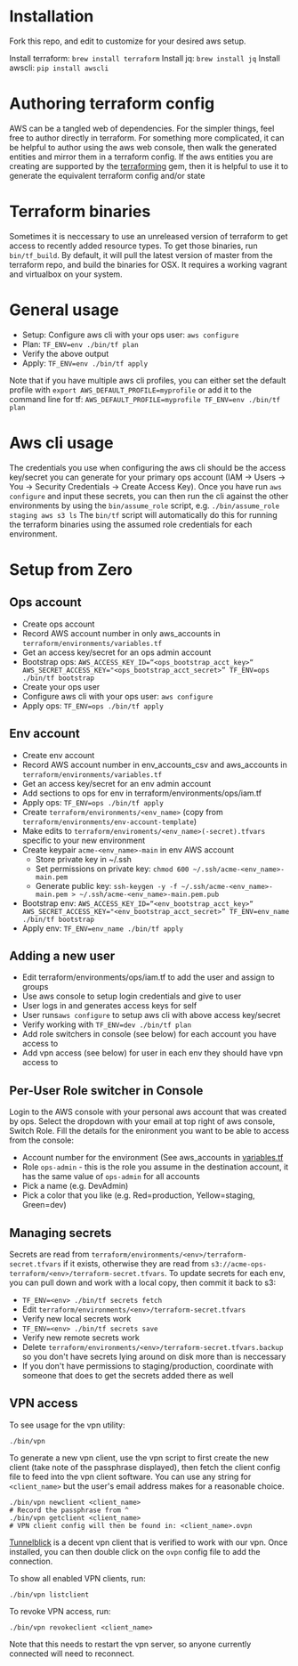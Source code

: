 # Installation

Fork this repo, and edit to customize for your desired aws setup.

Install terraform: `brew install terraform`
Install jq: `brew install jq`
Install awscli: `pip install awscli`

# Authoring terraform config

AWS can be a tangled web of dependencies.  For the simpler things, feel free to author directly in terraform.  For something more complicated, it can be helpful to author using the aws web console, then walk the generated entities and mirror them in a terraform config.  If the aws entities you are creating are supported by the [terraforming](https://github.com/dtan4/terraforming) gem, then it is helpful to use it to generate the equivalent terraform config and/or state

# Terraform binaries

Sometimes it is neccessary to use an unreleased version of terraform to get access to recently added resource types.  To get those binaries, run `bin/tf_build`.  By default, it will pull the latest version of master from the terraform repo, and build the binaries for OSX.  It requires a working vagrant and virtualbox on your system.

# General usage

* Setup: Configure aws cli with your ops user: `aws configure`
* Plan: `TF_ENV=env ./bin/tf plan`
* Verify the above output
* Apply: `TF_ENV=env ./bin/tf apply`

Note that if you have multiple aws cli profiles, you can either set the default profile with `export AWS_DEFAULT_PROFILE=myprofile` or add it to the command line for tf: `AWS_DEFAULT_PROFILE=myprofile TF_ENV=env ./bin/tf plan`

# Aws cli usage

The credentials you use when configuring the aws cli should be the access key/secret you can generate for your primary ops account (IAM -> Users -> You -> Security Credentials -> Create Access Key).  Once you have run `aws configure` and input these secrets, you can then run the cli against the other environments by using the `bin/assume_role` script, e.g. `./bin/assume_role staging aws s3 ls`  The `bin/tf` script will automatically do this for running the terraform binaries using the assumed role credentials for each environment.


# Setup from Zero

## Ops account

* Create ops account
* Record AWS account number in only aws_accounts in `terraform/environments/variables.tf`
* Get an access key/secret for an ops admin account
* Bootstrap ops: `AWS_ACCESS_KEY_ID=“<ops_bootstrap_acct_key>“ AWS_SECRET_ACCESS_KEY="<ops_bootstrap_acct_secret>” TF_ENV=ops ./bin/tf bootstrap`
* Create your ops user
* Configure aws cli with your ops user: `aws configure`
* Apply ops: `TF_ENV=ops ./bin/tf apply`

## Env account

* Create env account
* Record AWS account number in env_accounts_csv and aws_accounts in `terraform/environments/variables.tf`
* Get an access key/secret for an env admin account
* Add sections to ops for env in terraform/environments/ops/iam.tf
* Apply ops: `TF_ENV=ops ./bin/tf apply`
* Create `terraform/environments/<env_name>` (copy from `terraform/environments/env-account-template`)
* Make edits to `terraform/enviroments/<env_name>(-secret).tfvars` specific to your new environment
* Create keypair `acme-<env_name>-main` in env AWS account
  * Store private key in ~/.ssh
  * Set permissions on private key: `chmod 600 ~/.ssh/acme-<env_name>-main.pem`
  * Generate public key: `ssh-keygen -y -f ~/.ssh/acme-<env_name>-main.pem > ~/.ssh/acme-<env_name>-main.pem.pub`
* Bootstrap env: `AWS_ACCESS_KEY_ID=“<env_bootstrap_acct_key>“ AWS_SECRET_ACCESS_KEY="<env_bootstrap_acct_secret>” TF_ENV=env_name ./bin/tf bootstrap`
* Apply env: `TF_ENV=env_name ./bin/tf apply`

## Adding a new user

* Edit terraform/environments/ops/iam.tf to add the user and assign to groups
* Use aws console to setup login credentials and give to user
* User logs in and generates access keys for self
* User runs`aws configure` to setup aws cli with above access key/secret
* Verify working with `TF_ENV=dev ./bin/tf plan`
* Add role switchers in console (see below) for each account you have access to
* Add vpn access (see below) for user in each env they should have vpn access to

## Per-User Role switcher in Console

Login to the AWS console with your personal aws account that was created by ops.  Select the dropdown with your email at top right of aws console, Switch Role.  Fill the details for the enironment you want to be able to access from the console:

* Account number for the environment (See aws_accounts in [variables.tf](terraform/environments/variables.tf)
* Role `ops-admin` - this is the role you assume in the destination account, it has the same value of `ops-admin` for all accounts
* Pick a name (e.g. DevAdmin)
* Pick a color that you like (e.g. Red=production, Yellow=staging, Green=dev)

## Managing secrets

Secrets are read from `terraform/environments/<env>/terraform-secret.tfvars` if it exists, otherwise they are read from `s3://acme-ops-terraform/<env>/terraform-secret.tfvars`.  To update secrets for each env, you can pull down and work with a local copy, then commit it back to s3:

* `TF_ENV=<env> ./bin/tf secrets fetch`
* Edit `terraform/environments/<env>/terraform-secret.tfvars`
* Verify new local secrets work
* `TF_ENV=<env> ./bin/tf secrets save`
* Verify new remote secrets work
* Delete `terraform/environments/<env>/terraform-secret.tfvars.backup` so you don't have secrets lying around on disk more than is neccessary
* If you don't have permissions to staging/production, coordinate with someone that does to get the secrets added there as well

## VPN access

To see usage for the vpn utility:

    ./bin/vpn

To generate a new vpn client, use the vpn script to first create the new client (take note of the passphrase displayed), then fetch the client config file to feed into the vpn client software.  You can use any string for `<client_name>` but the user's email address makes for a reasonable choice.

    ./bin/vpn newclient <client_name>
    # Record the passphrase from ^
    ./bin/vpn getclient <client_name>
    # VPN client config will then be found in: <client_name>.ovpn

[Tunnelblick](https://tunnelblick.net/downloads.html) is a decent vpn client that is verified to work with our vpn.  Once installed, you can then double click on the `ovpn` config file to add the connection.

To show all enabled VPN clients, run:

    ./bin/vpn listclient


To revoke VPN access, run:

    ./bin/vpn revokeclient <client_name>

Note that this needs to restart the vpn server, so anyone currently connected will need to reconnect.

